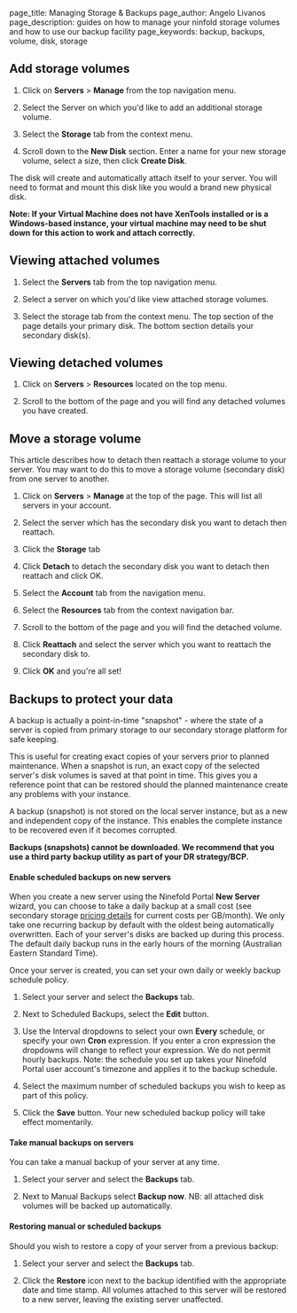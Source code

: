 page_title:      Managing Storage & Backups
page_author:      Angelo Livanos 
page_description: guides on how to manage your ninfold storage volumes and how to use our backup facility
page_keywords:    backup, backups, volume, disk, storage

## Add storage volumes

1. Click on __Servers__ > __Manage__ from the top navigation menu.

2. Select the Server on which you'd like to add an additional storage volume. 

3. Select the __Storage__ tab from the context menu.

4. Scroll down to the __New Disk__ section. Enter a name for your new storage volume, select a size, then click __Create Disk__. 

The disk will create and automatically attach itself to your server. You will need to format and mount this disk like you would a brand new physical disk.

__Note:  If your Virtual Machine does not have XenTools installed or is a Windows-based instance, your virtual machine may need to be shut down for this action to work and attach correctly.__

## Viewing attached volumes

1. Select the __Servers__ tab from the top navigation menu.

2. Select a server on which you'd like view attached storage volumes.

3. Select the storage tab from the context menu. The top section of the page details your primary disk. The bottom section details your secondary disk(s).

## Viewing detached volumes

1. Click on __Servers__ > __Resources__ located on the top menu.

2. Scroll to the bottom of the page and you will find any detached volumes you have created.

## Move a storage volume

This article describes how to detach then reattach a storage volume to your server. You may want to do this to move a storage volume (secondary disk) from one server to another. 

1. Click on __Servers__ > __Manage__ at the top of the page. This will list all servers in your account.

2. Select the server which has the secondary disk you want to detach then reattach.

3. Click the __Storage__ tab

4. Click __Detach__ to detach the secondary disk you want to detach then reattach and click OK.

5. Select the __Account__ tab from the navigation menu.

6. Select the __Resources__ tab from the context navigation bar.

7. Scroll to the bottom of the page and you will find the detached volume.

8. Click __Reattach__ and select the server which you want to reattach the secondary disk to. 

9. Click __OK__ and you're all set!



## Backups to protect your data

A backup is actually a point-in-time "snapshot" - where the state of a server is copied from primary storage to our secondary storage platform for safe keeping.

This is useful for creating exact copies of your servers prior to planned maintenance. When a snapshot is run, an exact copy of the selected server's disk volumes is saved at that point in time. This gives you a reference point that can be restored should the planned maintenance create any problems with your instance.

A backup (snapshot) is not stored on the local server instance, but as a new and independent copy of the instance. This enables the complete instance to be recovered even if it becomes corrupted.

__Backups (snapshots) cannot be downloaded. We recommend that you use a third party backup utility as part of your DR strategy/BCP.__

#### Enable scheduled backups on new servers

When you create a new server using the Ninefold Portal __New Server__ wizard, you can choose to take a daily backup at a small cost (see secondary storage [pricing details](https://ninefold.com/pricing-detail/#storage) for current costs per GB/month). We only take one recurring backup by default with the oldest being automatically overwritten. Each of your server's disks are backed up during this process. The default daily backup runs in the early hours of the morning (Australian Eastern Standard Time).

Once your server is created, you can set your own daily or weekly backup schedule policy.

1. Select your server and select the __Backups__ tab.

2. Next to Scheduled Backups, select the __Edit__ button.

3. Use the Interval dropdowns to select your own __Every__ schedule, or specify your own __Cron__ expression. If you enter a cron expression the dropdowns will change to reflect your expression. We do not permit hourly backups. Note: the schedule you set up takes your Ninefold Portal user account's timezone and applies it to the backup schedule.

4. Select the maximum number of scheduled backups you wish to keep as part of this policy.

5. Click the __Save__ button. Your new scheduled backup policy will take effect momentarily.

#### Take manual backups on servers

You can take a manual backup of your server at any time.

1. Select your server and select the __Backups__ tab.

2. Next to Manual Backups select __Backup now__. NB: all attached disk volumes will be backed up automatically.

#### Restoring manual or scheduled backups

Should you wish to restore a copy of your server from a previous backup:

1. Select your server and select the __Backups__ tab.

2. Click the __Restore__ icon next to the backup identified with the appropriate date and time stamp. All volumes attached to this server will be restored to a new server, leaving the existing server unaffected.